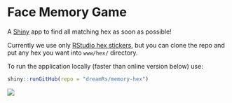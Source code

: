 # Face Memory Game

A [Shiny](https://github.com/rstudio/shiny) app to find all matching hex as soon as possible!


Currently we use only [RStudio hex stickers](https://github.com/rstudio/hex-stickers), but you can clone the repo and put any hex you want into `www/hex/` directory.

To run the application locally (faster than online version below) use:

```r
shiny::runGitHub(repo = "dreamRs/memory-hex")
```



![](imgs/memory-hex.png)
